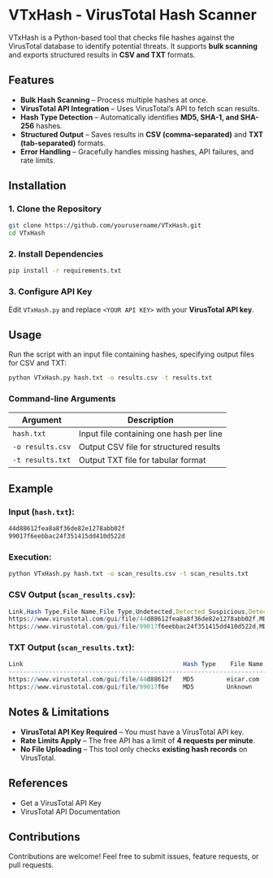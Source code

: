 # VTxHash - VirusTotal Hash Scanner

VTxHash is a Python-based tool that checks file hashes against the VirusTotal database to identify potential threats. It supports **bulk scanning** and exports structured results in **CSV and TXT** formats.

## Features

- **Bulk Hash Scanning** – Process multiple hashes at once.
- **VirusTotal API Integration** – Uses VirusTotal’s API to fetch scan results.
- **Hash Type Detection** – Automatically identifies **MD5, SHA-1, and SHA-256** hashes.
- **Structured Output** – Saves results in **CSV (comma-separated)** and **TXT (tab-separated)** formats.
- **Error Handling** – Gracefully handles missing hashes, API failures, and rate limits.

## Installation

### 1. Clone the Repository

```bash
git clone https://github.com/yourusername/VTxHash.git
cd VTxHash
```

### 2. Install Dependencies

```bash
pip install -r requirements.txt
```

### 3. Configure API Key

Edit `VTxHash.py` and replace `<YOUR API KEY>` with your **VirusTotal API key**.

## Usage

Run the script with an input file containing hashes, specifying output files for CSV and TXT:

```bash
python VTxHash.py hash.txt -o results.csv -t results.txt
```

### Command-line Arguments

| Argument | Description |
| --- | --- |
| `hash.txt` | Input file containing one hash per line |
| `-o results.csv` | Output CSV file for structured results |
| `-t results.txt` | Output TXT file for tabular format |

## Example

### Input (`hash.txt`):

```bash
44d88612fea8a8f36de82e1278abb02f
99017f6eebbac24f351415dd410d522d
```

### Execution:

```bash
python VTxHash.py hash.txt -o scan_results.csv -t scan_results.txt
```

### CSV Output (`scan_results.csv`):

```mathematica
Link,Hash Type,File Name,File Type,Undetected,Detected_Suspicious,Detected_Malicious,Threat Label,Tags
https://www.virustotal.com/gui/file/44d88612fea8a8f36de82e1278abb02f,MD5,eicar.com,DOS Executable,50,2,5,Trojan,executable,testfile
https://www.virustotal.com/gui/file/99017f6eebbac24f351415dd410d522d,MD5,Unknown,Unknown,60,0,1,N/A,N/A
```

### TXT Output (`scan_results.txt`):

```mathematica
Link                                            Hash Type    File Name   File Type   Undetected   Suspicious   Malicious   Threat Label       Tags
------------------------------------------------------------------------------------------------------------------------------
https://www.virustotal.com/gui/file/44d88612f   MD5         eicar.com   DOS Executable      50          2          5        Trojan      executable,testfile
https://www.virustotal.com/gui/file/99017f6e    MD5         Unknown     Unknown             60          0          1        N/A         N/A
```

## Notes & Limitations

- **VirusTotal API Key Required** – You must have a VirusTotal API key.
- **Rate Limits Apply** – The free API has a limit of **4 requests per minute**.
- **No File Uploading** – This tool only checks **existing hash records** on VirusTotal.

## References

- Get a VirusTotal API Key
- VirusTotal API Documentation

## Contributions

Contributions are welcome! Feel free to submit issues, feature requests, or pull requests.
